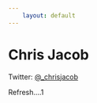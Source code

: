 ```yaml
---
    layout: default
---
```


# Chris Jacob

Twitter: [@_chrisjacob](http://twitter.com/_chrisjacob)

Refresh....1
